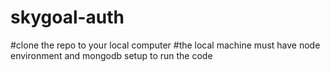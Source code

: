 # skygoal-auth
#clone the repo to your local computer
#the local machine must have node environment and mongodb setup to run the code
